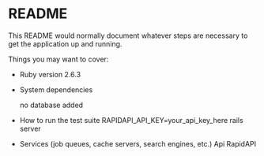 # README

This README would normally document whatever steps are necessary to get the
application up and running.

Things you may want to cover:

* Ruby version 2.6.3

* System dependencies

  no database added

* How to run the test suite
  RAPIDAPI_API_KEY=your_api_key_here rails server

* Services (job queues, cache servers, search engines, etc.)
  Api RapidAPI
